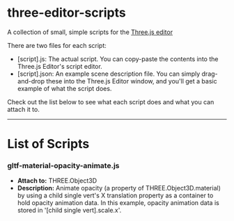 # three-editor-scripts
A collection of small, simple scripts for the [Three.js editor](https://threejs.org/editor)

There are two files for each script:
- [script].js: The actual script. You can copy-paste the contents into the Three.js Editor's script editor.
- [script].json: An example scene description file. You can simply drag-and-drop these into the Three.js Editor window, and you'll get a basic example of what the script does.

Check out the list below to see what each script does and what you can attach it to.

-----

# List of Scripts

### gltf-material-opacity-animate.js
  - **Attach to:** THREE.Object3D
  - **Description:** Animate opacity (a property of THREE.Object3D.material) by using a child single vert's X translation property as a container to hold opacity animation data. In this example, opacity animation data is stored in '[child single vert].scale.x'.
